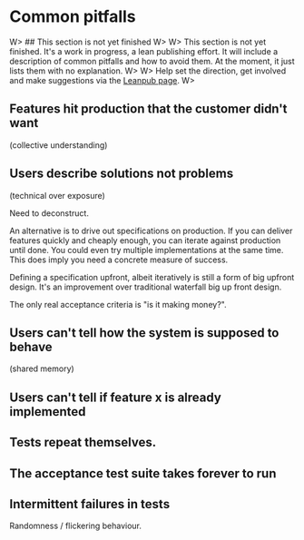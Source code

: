 # Common pitfalls

W> ## This section is not yet finished
W>
W> This section is not yet finished. It's a work in progress, a lean publishing effort. It will include a description of common pitfalls and how to avoid them. At the moment, it just lists them with no explanation.
W>
W> Help set the direction, get involved and make suggestions via the [Leanpub page](https://leanpub.com/essential_acceptance_testing).
W>


## Features hit production that the customer didn't want

(collective understanding)



## Users describe solutions not problems

(technical over exposure)

Need to deconstruct.

An alternative is to drive out specifications on production. If you can deliver features quickly and cheaply enough, you can iterate against production until done. You could even try multiple implementations at the same time. This does imply you need a concrete measure of success.

Defining a specification upfront, albeit iteratively is still a form of big upfront design. It's an improvement over traditional waterfall big up front design.

The only real acceptance criteria is "is it making money?".



## Users can't tell how the system is supposed to behave

(shared memory)



## Users can't tell if feature x is already implemented



## Tests repeat themselves.



## The acceptance test suite takes forever to run



## Intermittent failures in tests

Randomness / flickering behaviour.

